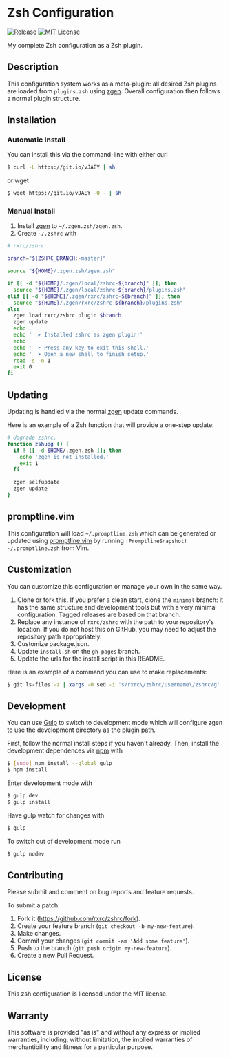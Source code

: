 # Zsh Configuration

[![Release](https://img.shields.io/github/release/rxrc/zshrc.svg)](https://github.com/rxrc/zshrc/releases)
[![MIT License](https://img.shields.io/github/license/rxrc/zshrc.svg)](./LICENSE.txt)

My complete Zsh configuration as a Zsh plugin.

## Description

This configuration system works as a meta-plugin:
all desired Zsh plugins are loaded from `plugins.zsh` using [zgen].
Overall configuration then follows a normal plugin structure.

[zgen]: https://github.com/tarjoilija/zgen

## Installation

### Automatic Install

You can install this via the command-line with either curl

```bash
$ curl -L https://git.io/vJAEY | sh
```

or wget

```bash
$ wget https://git.io/vJAEY -O - | sh
```

### Manual Install

1. Install [zgen] to `~/.zgen.zsh/zgen.zsh`.
2. Create `~/.zshrc` with

```zsh
# rxrc/zshrc

branch="${ZSHRC_BRANCH:-master}"

source "${HOME}/.zgen.zsh/zgen.zsh"

if [[ -d "${HOME}/.zgen/local/zshrc-${branch}" ]]; then
  source "${HOME}/.zgen/local/zshrc-${branch}/plugins.zsh"
elif [[ -d "${HOME}/.zgen/rxrc/zshrc-${branch}" ]]; then
  source "${HOME}/.zgen/rxrc/zshrc-${branch}/plugins.zsh"
else
  zgen load rxrc/zshrc plugin $branch
  zgen update
  echo
  echo '  ✔ Installed zshrc as zgen plugin!'
  echo
  echo '  ➤ Press any key to exit this shell.'
  echo '  ➤ Open a new shell to finish setup.'
  read -s -n 1
  exit 0
fi
```

## Updating

Updating is handled via the normal [zgen] update commands.

Here is an example of a Zsh function that will provide a one-step update:

```zsh
# Upgrade zshrc.
function zshupg () {
  if ! [[ -d $HOME/.zgen.zsh ]]; then
    echo 'zgen is not installed.'
    exit 1
  fi

  zgen selfupdate
  zgen update
}
```

## promptline.vim

This configuration will load `~/.promptline.zsh`
which can be generated or updated using [promptline.vim]
by running `:PromptlineSnapshot! ~/.promptline.zsh` from Vim.

[promptline.vim]: https://github.com/edkolev/promptline.vim


## Customization

You can customize this configuration or manage your own in the same way.

1. Clone or fork this.
   If you prefer a clean start, clone the `minimal` branch:
   it has the same structure and development tools but with
   a very minimal configuration.
   Tagged releases are based on that branch.
2. Replace any instance of `rxrc/zshrc`
   with the path to your repository's location.
   If you do not host this on GitHub,
   you may need to adjust the repository path appropriately.
3. Customize package.json.
4. Update `install.sh` on the `gh-pages` branch.
5. Update the urls for the install script in this README.

Here is an example of a command you can use to make replacements:

```bash
$ git ls-files -z | xargs -0 sed -i 's/rxrc\/zshrc/username\/zshrc/g'
```

## Development

You can use [Gulp] to switch to development mode
which will configure zgen to use the development
directory as the plugin path.

First, follow the normal install steps if you haven't already.
Then, install the development dependences via [npm] with

```bash
$ [sudo] npm install --global gulp
$ npm install
```

Enter development mode with

```bash
$ gulp dev
$ gulp install
```

Have gulp watch for changes with

```bash
$ gulp
```

To switch out of development mode run

```bash
$ gulp nodev
```

[Gulp]: http://gulpjs.com/
[npm]: https://www.ruby-lang.org/en/


## Contributing

Please submit and comment on bug reports and feature requests.

To submit a patch:

1. Fork it (https://github.com/rxrc/zshrc/fork).
2. Create your feature branch (`git checkout -b my-new-feature`).
3. Make changes.
4. Commit your changes (`git commit -am 'Add some feature'`).
5. Push to the branch (`git push origin my-new-feature`).
6. Create a new Pull Request.

## License

This zsh configuration is licensed under the MIT license.

## Warranty

This software is provided "as is" and without any express or
implied warranties, including, without limitation, the implied
warranties of merchantibility and fitness for a particular
purpose.
